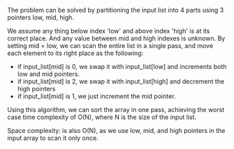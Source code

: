 The problem can be solved by partitioning the input list into 4 parts using 3
pointers low, mid, high. 

We assume any thing below index 'low' and above index 'high' is at its correct
place. And any value between mid and high indexes is unknown. By setting mid =
low, we can scan the entire list in a single pass, and move each element to its
right place as the following: 

- if input_list[mid] is 0, we swap it with input_list[low] and increments both
    low and mid pointers.
- if input_list[mid] is 2, we swap it with input_list[high] and decrement the
    high pointers
- if input_list[mid] is 1, we just increment the mid pointer. 

Using this algorithm, we can sort the array in one pass, achieving the worst case
time complexity of O(N), where N is the size of the input list.

Space complexity: is also O(N), as we use low, mid, and high pointers in the
input array to scan it only once.
